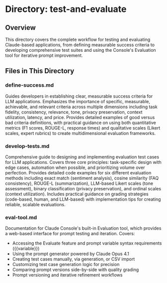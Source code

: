 # Directory: test-and-evaluate

## Overview
This directory covers the complete workflow for testing and evaluating Claude-based applications, from defining measurable success criteria to developing comprehensive test suites and using the Console's Evaluation tool for iterative prompt improvement.

## Files in This Directory

### **define-success.md**
Guides developers in establishing clear, measurable success criteria for LLM applications. Emphasizes the importance of specific, measurable, achievable, and relevant criteria across multiple dimensions including task fidelity, consistency, relevance, tone, privacy preservation, context utilization, latency, and price. Provides detailed examples of good versus bad criteria definitions, with practical guidance on using both quantitative metrics (F1 scores, ROUGE-L, response times) and qualitative scales (Likert scales, expert rubrics) to create multidimensional evaluation frameworks.

### **develop-tests.md**
Comprehensive guide to designing and implementing evaluation test cases for LLM applications. Covers three core principles: task-specific design with edge cases, automation when possible, and prioritizing volume over perfection. Provides detailed code examples for six different evaluation methods including exact match (sentiment analysis), cosine similarity (FAQ consistency), ROUGE-L (summarization), LLM-based Likert scales (tone assessment), binary classification (privacy preservation), and ordinal scales (context utilization). Includes practical guidance on grading strategies (code-based, human, and LLM-based) with implementation tips for creating reliable, scalable evaluations.

### **eval-tool.md**
Documentation for Claude Console's built-in Evaluation tool, which provides a web-based interface for prompt testing and iteration. Covers:
- Accessing the Evaluate feature and prompt variable syntax requirements ({{variable}})
- Using the prompt generator powered by Claude Opus 4.1
- Creating test cases manually, via generation, or CSV import
- Customizing test case generation logic for precision
- Comparing prompt versions side-by-side with quality grading
- Prompt versioning and iterative refinement workflows
